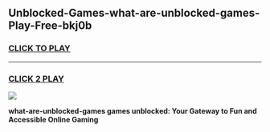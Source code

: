 
## Unblocked-Games-what-are-unblocked-games-Play-Free-bkj0b
<h3>
<a href="https://premium76.site?title=what-are-unblocked-games&ref=22A">CLICK TO PLAY</a></h3>
<hr>

<h3>
<a href="https://premium76.site?title=what-are-unblocked-games&ref=22A">CLICK 2 PLAY</a>
  
</h3>

<a href="https://premium76.site?title=what-are-unblocked-games&ref=22A"><img src="https://clearcache.store/games.png"></a>


**what-are-unblocked-games games unblocked: Your Gateway to Fun and Accessible Online Gaming**
